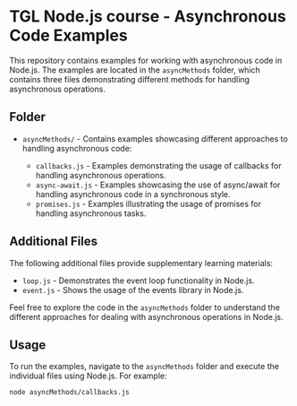 # TGL Node.js course - Asynchronous Code Examples

This repository contains examples for working with asynchronous code in Node.js. The examples are located in the `asyncMethods` folder, which contains three files demonstrating different methods for handling asynchronous operations.

## Folder

- `asyncMethods/` - Contains examples showcasing different approaches to handling asynchronous code:

  - `callbacks.js` - Examples demonstrating the usage of callbacks for handling asynchronous operations.
  - `async-await.js` - Examples showcasing the use of async/await for handling asynchronous code in a synchronous style.
  - `promises.js` - Examples illustrating the usage of promises for handling asynchronous tasks.

## Additional Files

The following additional files provide supplementary learning materials:

- `loop.js` - Demonstrates the event loop functionality in Node.js.
- `event.js` - Shows the usage of the events library in Node.js.

Feel free to explore the code in the `asyncMethods` folder to understand the different approaches for dealing with asynchronous operations in Node.js.

## Usage

To run the examples, navigate to the `asyncMethods` folder and execute the individual files using Node.js. For example:

```bash
node asyncMethods/callbacks.js